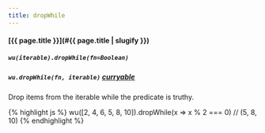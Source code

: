 ```yaml
---
title: dropWhile
---
```

#### [{{ page.title }}](#{{ page.title | slugify }})
##### `wu(iterable).dropWhile(fn=Boolean)`
##### `wu.dropWhile(fn, iterable)` *[curryable](#curryable)*

Drop items from the iterable while the predicate is truthy.

{% highlight js %}
wu([2, 4, 6, 5, 8, 10]).dropWhile(x => x % 2 === 0)
// (5, 8, 10)
{% endhighlight %}
